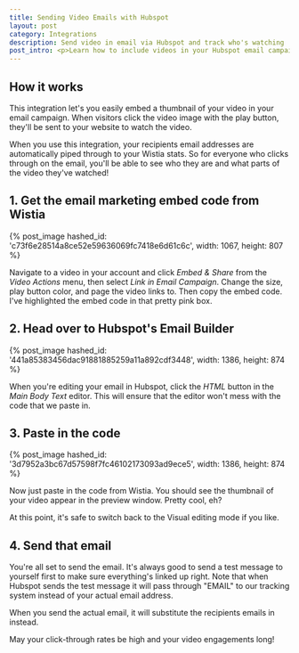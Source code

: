 ```yaml
---
title: Sending Video Emails with Hubspot
layout: post
category: Integrations
description: Send video in email via Hubspot and track who's watching
post_intro: <p>Learn how to include videos in your Hubspot email campaigns</p><p>It's as easy as copying a snippet of code from your Wistia account and pasting it into the Hubspot email builder.</p>
---
```


## How it works

This integration let's you easily embed a thumbnail of your video in your email
campaign. When visitors click the video image with the play button, they'll be
sent to your website to watch the video.

When you use this integration, your recipients email addresses are automatically
piped through to your Wistia stats. So for everyone who clicks through on the
email, you'll be able to see who they are and what parts of the video they've watched!

## 1. Get the email marketing embed code from Wistia

{% post_image hashed_id: 'c73f6e28514a8ce52e59636069fc7418e6d61c6c', width: 1067, height: 807 %}

Navigate to a video in your account and click *Embed & Share* from the *Video Actions* menu, then select *Link in Email Campaign*.
Change the size, play button color, and page the video links to. Then copy the embed code.
I've highlighted the embed code in that pretty pink box.


## 2. Head over to Hubspot's Email Builder

{% post_image hashed_id: '441a85383456dac91881885259a11a892cdf3448', width: 1386, height: 874 %}

When you're editing your email in Hubspot, click the *HTML* button in the *Main Body Text* editor.
This will ensure that the editor won't mess with the code that we paste in.


## 3. Paste in the code

{% post_image hashed_id: '3d7952a3bc67d57598f7fc46102173093ad9ece5', width: 1386, height: 874 %}

Now just paste in the code from Wistia. You should see the thumbnail of your video appear in the 
preview window. Pretty cool, eh?

At this point, it's safe to switch back to the Visual editing mode if you like.


## 4. Send that email

You're all set to send the email. It's always good to send a test message to yourself
first to make sure everything's linked up right. Note that when Hubspot sends the test message
it will pass through "EMAIL" to our tracking system instead of your actual email address.

When you send the actual email, it will substitute the recipients emails in instead.

May your click-through rates be high and your video engagements long!


